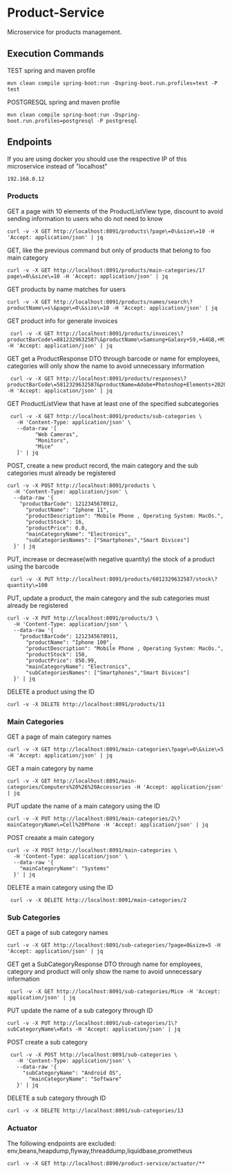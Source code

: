 # Product-Service

Microservice for products management.

## Execution Commands

TEST spring and maven profile

    mvn clean compile spring-boot:run -Dspring-boot.run.profiles=test -P test

POSTGRESQL spring and maven profile

    mvn clean compile spring-boot:run -Dspring-boot.run.profiles=postgresql -P postgresql

## Endpoints

If you are using docker you should use the respective IP of this microservice instead of "localhost"

    192.168.0.12

### Products

GET a page with 10 elements of the ProductListView type, discount to avoid sending information to users who do not need to know

    curl -v -X GET http://localhost:8091/products\?page\=0\&size\=10 -H 'Accept: application/json' | jq

GET, like the previous command but only of products that belong to foo main category

    curl -v -X GET http://localhost:8091/products/main-categories/1?page\=0\&size\=10 -H 'Accept: application/json' | jq

GET products by name matches for users

    curl -v -X GET http://localhost:8091/products/names/search\?productName\=s\&page\=0\&size\=10 -H 'Accept: application/json' | jq

GET product info for generate invoices

     curl -v -X GET http://localhost:8091/products/invoices\?productBarCode\=8812329632587\&productName\=Samsung+Galaxy+S9,+64GB,+Midnight+Black -H 'Accept: application/json' | jq

GET get a ProductResponse DTO through barcode or name for employees, categories will only show the name to avoid unnecessary information

     curl -v -X GET http://localhost:8091/products/responses\?productBarCode\=5812329632587&productName=Adobe+Photoshop+Elements+2020 -H 'Accept: application/json' | jq

GET ProductListView that have at least one of the specified subcategories

     curl -v -X GET http://localhost:8091/products/sub-categories \
       -H 'Content-Type: application/json' \
       --data-raw '[
             "Web Cameras",
             "Monitors",
             "Mice"
       ]' | jq

POST, create a new product record, the main category and the sub categories must already be registered

    curl -v -X POST http://localhost:8091/products \
      -H 'Content-Type: application/json' \
      --data-raw '{
        "productBarCode": 1212345678912,
          "productName": "Iphone 11",
          "productDescription": "Mobile Phone , Operating System: MacOs.",
          "productStock": 16,
          "productPrice": 0.0,
          "mainCategoryName": "Electronics",
          "subCategoriesNames": ["Smartphones","Smart Divices"]
      }' | jq

PUT, increase or decrease(with negative quantity) the stock of a product using the barcode

     curl -v -X PUT http://localhost:8091/products/6012329632587/stock\?quantity\=100

PUT, update a product, the main category and the sub categories must already be registered

    curl -v -X PUT http://localhost:8091/products/3 \
      -H 'Content-Type: application/json' \
      --data-raw '{
        "productBarCode": 1212345678911,
          "productName": "Iphone 100",
          "productDescription": "Mobile Phone , Operating System: MacOs.",
          "productStock": 150,
          "productPrice": 850.99,
          "mainCategoryName": "Electronics",
          "subCategoriesNames": ["Smartphones","Smart Divices"]
      }' | jq

DELETE a product using the ID

    curl -v -X DELETE http://localhost:8091/products/11

### Main Categories

GET a page of main category names

    curl -v -X GET http://localhost:8091/main-categories\?page\=0\&size\=5 -H 'Accept: application/json' | jq

GET a main category by name

    curl -v -X GET http://localhost:8091/main-categories/Computers%20%26%20Accessories -H 'Accept: application/json' | jq

PUT update the name of a main category using the ID

    curl -v -X PUT http://localhost:8091/main-categories/2\?mainCategoryName\=Cell%20Phone -H 'Accept: application/json' | jq

POST creaate a main category

    curl -v -X POST http://localhost:8091/main-categories \
      -H 'Content-Type: application/json' \
      --data-raw '{
        "mainCategoryName": "Systems"
      }' | jq

DELETE a main category using the ID

     curl -v -X DELETE http://localhost:8091/main-categories/2

### Sub Categories

GET a page of sub category names

    curl -v -X GET http://localhost:8091/sub-categories/?page=0&size=5 -H 'Accept: application/json' | jq

GET get a SubCategoryResponse DTO through name for employees, category and product will only show the name to avoid unnecessary information

     curl -v -X GET http://localhost:8091/sub-categories/Mice -H 'Accept: application/json' | jq

PUT update the name of a sub category through ID

    curl -v -X PUT http://localhost:8091/sub-categories/1\?subCategoryName\=Rats -H 'Accept: application/json' | jq

POST create a sub category

     curl -v -X POST http://localhost:8091/sub-categories \
       -H 'Content-Type: application/json' \
       --data-raw '{
         "subCategoryName": "Android OS",
           "mainCategoryName": "Software"
       }' | jq

DELETE a sub category through ID

    curl -v -X DELETE http://localhost:8091/sub-categories/13

### Actuator

The following endpoints are excluded: env,beans,heapdump,flyway,threaddump,liquidbase,prometheus

    curl -v -X GET http://localhost:8090/product-service/actuator/**
